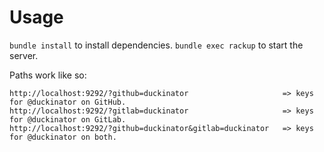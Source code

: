 # Usage

`bundle install` to install dependencies.
`bundle exec rackup` to start the server.

Paths work like so:

```
http://localhost:9292/?github=duckinator                     => keys for @duckinator on GitHub.
http://localhost:9292/?gitlab=duckinator                     => keys for @duckinator on GitLab.
http://localhost:9292/?github=duckinator&gitlab=duckinator   => keys for @duckinator on both.
```
